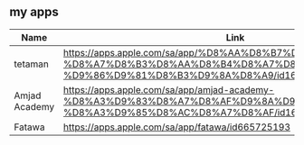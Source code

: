 
## my apps

 

| Name | Link |
| ------ | ------ |
| tetaman | https://apps.apple.com/sa/app/%D8%AA%D8%B7%D9%85%D9%86-%D8%A7%D8%B3%D8%AA%D8%B4%D8%A7%D8%B1%D8%A7%D8%AA-%D9%86%D9%81%D8%B3%D9%8A%D8%A9/id1670984855 |
| Amjad Academy |https://apps.apple.com/sa/app/amjad-academy-%D8%A3%D9%83%D8%A7%D8%AF%D9%8A%D9%85%D9%8A%D8%A9-%D8%A3%D9%85%D8%AC%D8%A7%D8%AF/id1617967254 |
| Fatawa | https://apps.apple.com/sa/app/fatawa/id665725193 |
 
